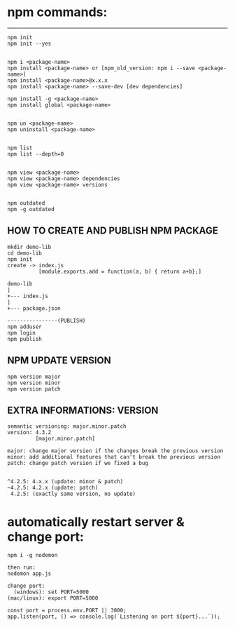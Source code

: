 # npm commands:
-------------

```
npm init
npm init --yes


npm i <package-name>
npm install <package-name> or [npm_old_version: npm i --save <package-name>]
npm install <package-name>@x.x.x
npm install <package-name> --save-dev [dev dependencies]

npm install -g <package-name>
npm install global <package-name>


npm un <package-name>
npm uninstall <package-name>


npm list
npm list --depth=0


npm view <package-name>
npm view <package-name> dependencies
npm view <package-name> versions


npm outdated
npm -g outdated
```

HOW TO  CREATE  AND
PUBLISH NPM PACKAGE
-------------------
```
mkdir demo-lib
cd demo-lib
npm init
create -> index.js
          [module.exports.add = function(a, b) { return a+b};]

demo-lib
|
+--- index.js
|
+--- package.json

----------------(PUBLISH)
npm adduser
npm login
npm publish
```

NPM UPDATE VERSION
------------------
```
npm version major
npm version minor
npm version patch
```

EXTRA INFORMATIONS: VERSION
---------------------------
```
semantic versioning: major.minor.patch
version: 4.3.2
         [major.minor.patch]

major: change major version if the changes break the previous version
minor: add additional features that can't break the previous version
patch: change patch version if we fixed a bug


^4.2.5: 4.x.x (update: minor & patch)
~4.2.5: 4.2.x (update: patch)
 4.2.5: (exactly same version, no update)
```

# automatically restart server & change port:
```
npm i -g nodemon

then run:
nodemon app.js

change port:
  (windows): set PORT=5000
(mac/linux): export PORT=5000

const port = process.env.PORT || 3000;
app.listen(port, () => console.log(`Listening on port ${port}...`));
```


